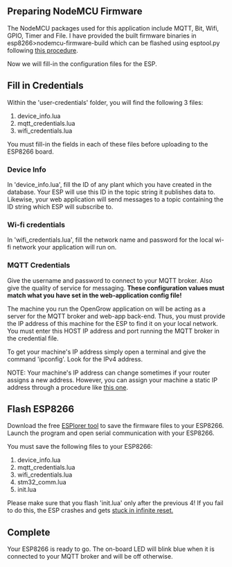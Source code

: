 ## Preparing NodeMCU Firmware

The NodeMCU packages used for this application include MQTT, Bit, Wifi, GPIO, Timer and File. I have provided the built firmware binaries in esp8266>nodemcu-firmware-build which can be flashed using esptool.py following [this procedure](https://nodemcu.readthedocs.io/en/master/flash/).

Now we will fill-in the configuration files for the ESP.

## Fill in Credentials

Within the 'user-credentials' folder, you will find the following 3 files:
1. device_info.lua
1. mqtt_credentials.lua
1. wifi_credentials.lua

You must fill-in the fields in each of these files before uploading to the ESP8266 board.

### Device Info

In 'device_info.lua', fill the ID of any plant which you have created in the database. Your ESP will use this ID in the topic string it publishes data to. Likewise, your web application will send messages to a topic containing the ID string which ESP will subscribe to.

### Wi-fi credentials

In 'wifi_credentials.lua', fill the network name and password for the local wi-fi network your application will run on. 

### MQTT Credentials

Give the username and password to connect to your MQTT broker. Also give the quality of service for messaging. **These configuration values must match what you have set in the web-application config file!**

The machine you run the OpenGrow application on will be acting as a server for the MQTT broker and web-app back-end. Thus, you must provide the IP address of this machine for the ESP to find it on your local network. You must enter this HOST IP address and port running the MQTT broker in the credential file.

To get your machine's IP address simply open a terminal and give the command 'ipconfig'. Look for the IPv4 address.

NOTE: Your machine's IP address can change sometimes if your router assigns a new address. However, you can assign your machine a static IP address through a procedure like [this one](https://www.youtube.com/watch?v=5iRp1Nug0PU&t=30s).

## Flash ESP8266

Download the free [ESPlorer tool](https://esp8266.ru/esplorer/) to save the firmware files to your ESP8266. Launch the program and open serial communication with your ESP8266.

You must save the following files to your ESP8266:

1. device_info.lua
1. mqtt_credentials.lua
1. wifi_credentials.lua
1. stm32_comm.lua
1. init.lua

Please make sure that you flash 'init.lua' only after the previous 4! If you fail to do this, the ESP crashes and gets [stuck in infinite reset.](https://nodemcu.readthedocs.io/en/master/upload/)

## Complete

Your ESP8266 is ready to go. The on-board LED will blink blue when it is connected to your MQTT broker and will be off otherwise.
